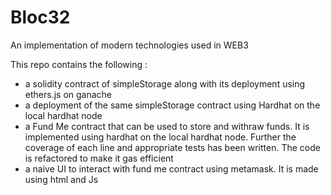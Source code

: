 # Bloc32

An implementation of modern technologies used in WEB3

This repo contains the following : 

<ul>
<li> a solidity contract of simpleStorage along with its deployment using ethers.js on ganache</li>
<li> a deployment of the same simpleStorage contract using Hardhat on the local hardhat node </li>
<li> a Fund Me contract that can be used to store and withraw funds. It is implemented using hardhat on the local hardhat node.  Further the coverage of each line and appropriate tests has been written. The code is refactored to make it gas efficient </li>
<li> a naive UI to interact with fund me contract using metamask. It is made using html and Js </li>
</ul>